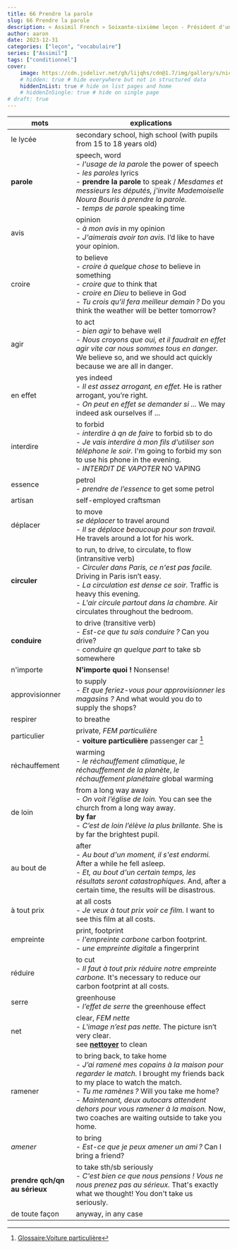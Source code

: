 ```yaml
---
title: 66 Prendre la parole
slug: 66 Prendre la parole
description: « Assimil French » Soixante-sixième leçon - Président d'un jour
author: aaron
date: 2023-12-31
categories: ["leçon", "vocabulaire"]
series: ["Assimil"]
tags: ["conditionnel"]
cover: 
    image: https://cdn.jsdelivr.net/gh/lijqhs/cdn@1.7/img/gallery/s/nick-baker-VuPIUePS_vU-unsplash.jpg
    # hidden: true # hide everywhere but not in structured data
    hiddenInList: true # hide on list pages and home
    # hiddenInSingle: true # hide on single page
# draft: true
---
```



| mots | explications |
| ---- | ---- | 
| le lycée | secondary school, high school (with pupils from 15 to 18 years old) | 
| **parole** | speech, word </br> - *l'usage de la parole* the power of speech </br> - *les paroles* lyrics </br> - **prendre la parole** to speak / *Mesdames et messieurs les députés, j'invite Mademoiselle Noura Bouris à prendre la parole.* </br> - *temps de parole* speaking time | 
| avis | opinion </br> - *à mon avis* in my opinion </br> - *J'aimerais avoir ton avis.* I’d like to have your opinion. | 
| croire | to believe </br> - *croire à quelque chose* to believe in something </br> - *croire que* to think that </br> - *croire en Dieu* to believe in God </br> - *Tu crois qu'il fera meilleur demain ?* Do you think the weather will be better tomorrow? | 
| agir | to act </br> - *bien agir* to behave well </br> - *Nous croyons que oui, et il faudrait en effet agir vite car nous sommes tous en danger.* We believe so, and we should act quickly because we are all in danger. | 
| en effet | yes indeed </br> - *Il est assez arrogant, en effet.* He is rather arrogant, you’re right. </br> - *On peut en effet se demander si ...* We may indeed ask ourselves if ... | 
| interdire | to forbid </br> - *interdire à qn de faire* to forbid sb to do </br> - *Je vais interdire à mon fils d'utiliser son téléphone le soir.* I'm going to forbid my son to use his phone in the evening. </br> - *INTERDIT DE VAPOTER* NO VAPING | 
| essence | petrol </br> - *prendre de l’essence* to get some petrol | 
| artisan | self-employed craftsman | 
| déplacer | to move </br> *se déplacer* to travel around </br> - *Il se déplace beaucoup pour son travail.* He travels around a lot for his work. | 
| **circuler** | to run, to drive, to circulate, to flow (intransitive verb) </br> - *Circuler dans Paris, ce n'est pas facile.* Driving in Paris isn’t easy. </br> - *La circulation est dense ce soir.* Traffic is heavy this evening. </br> - *L'air circule partout dans la chambre.* Air circulates throughout the bedroom. | 
| **conduire** | to drive (transitive verb) </br> - *Est-ce que tu sais conduire ?* Can you drive? </br> - *conduire qn quelque part* to take sb somewhere | 
| n'importe | **N'importe quoi !** Nonsense! | 
| approvisionner | to supply </br> - *Et que feriez-vous pour approvisionner les magasins ?* And what would you do to supply the shops? | 
| respirer | to breathe | 
| particulier | private, *FEM particulière* </br> - **voiture particulière** passenger car [^1] | 
| réchauffement | warming </br> - *le réchauffement climatique*, *le réchauffement de la planète*, *le réchauffement planétaire* global warming | 
| de loin | from a long way away </br> - *On voit l’église de loin.* You can see the church from a long way away. </br> **by far** </br> - *C’est de loin l’élève la plus brillante.* She is by far the brightest pupil. | 
| au bout de | after </br> - *Au bout d'un moment, il s'est endormi.* After a while he fell asleep. </br> - *Et, au bout d'un certain temps, les résultats seront catastrophiques.* And, after a certain time, the results will be disastrous. | 
| à tout prix | at all costs </br> - *Je veux à tout prix voir ce film.* I want to see this film at all costs. | 
| empreinte | print, footprint </br> - *l'empreinte carbone* carbon footprint. </br> - *une empreinte digitale* a fingerprint | 
| réduire | to cut </br> - *Il faut à tout prix réduire notre empreinte carbone.* It's necessary to reduce our carbon footprint at all costs. | 
| serre | greenhouse </br> - *l’effet de serre* the greenhouse effect | 
| net | clear, *FEM nette* </br> - *L'image n’est pas nette.* The picture isn’t very clear. </br> see [**nettoyer**](https://www.collinsdictionary.com/dictionary/french-english/nettoyer) to clean | 
| ramener | to bring back, to take home </br> - *J’ai ramené mes copains à la maison pour regarder le match.* I brought my friends back to my place to watch the match. </br> - *Tu me ramènes ?* Will you take me home? </br> - *Maintenant, deux autocars attendent dehors pour vous ramener à la maison.* Now, two coaches are waiting outside to take you home. | 
| *amener* | to bring </br> - *Est-ce que je peux amener un ami ?* Can I bring a friend? |
| **prendre qch/qn au sérieux** | to take sth/sb seriously </br> - *C'est bien ce que nous pensions ! Vous ne nous prenez pas au sérieux.* That's exactly what we thought! You don't take us seriously. | 
| de toute façon | anyway, in any case | 

[^1]: [Glossaire:Voiture particulière](https://ec.europa.eu/eurostat/statistics-explained/index.php?title=Glossary:Passenger_car/fr)